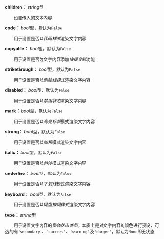**children：** *string*型

　　设置传入的文本内容

**code：** *bool*型，默认为`False`

　　用于设置是否以*代码样式*渲染文字内容

**copyable：** *bool*型，默认为`False`

　　用于设置是否为文字内容添加*快捷复制*功能

**strikethrough：** *bool*型，默认为`False`

　　用于设置是否以*删除线模式*渲染文字内容

**disabled：** *bool*型，默认为`False`

　　用于设置是否以*禁用状态*渲染文字内容

**mark：** *bool*型，默认为`False`

　　用于设置是否以*高亮标黄*模式渲染文字内容

**strong：** *bool*型，默认为`False`

　　用于设置是否以*加粗*模式渲染文字内容

**italic：** *bool*型，默认为`False`

　　用于设置是否以*斜体*模式渲染文字内容

**underline：** *bool*型，默认为`False`

　　用于设置是否以*下划线*模式渲染文字内容

**keyboard：** *bool*型，默认为`False`

　　用于设置是否以*键盘按键样式*渲染文字内容

**type：** *string*型

　　用于设置文字内容的*整体状态类型*，本质上是对文字内容的颜色进行预设，可选的有`'secondary'`、`'success'`、`'warning'`及`'danger'`，默认为`None`即无状态